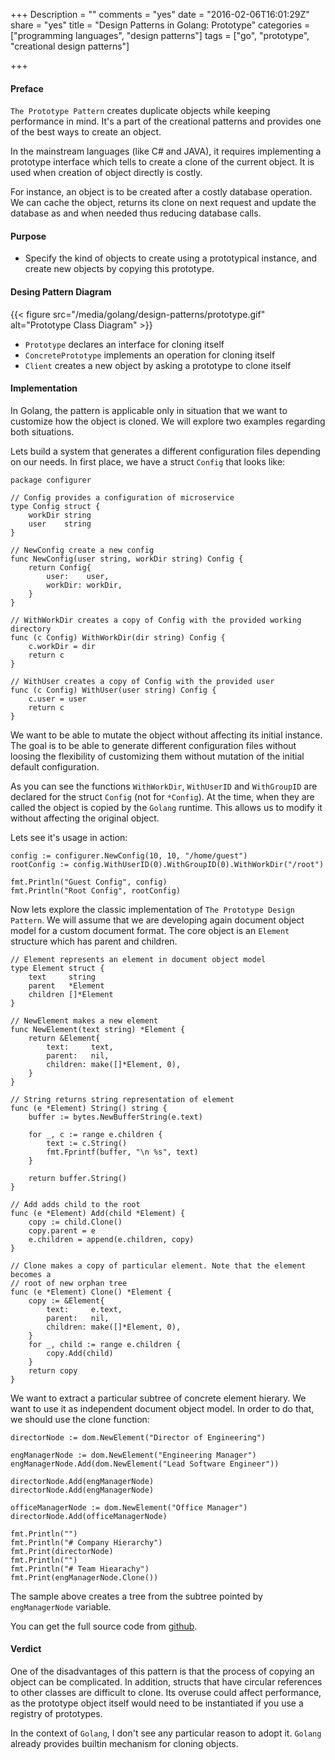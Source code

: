 +++
Description = ""
comments = "yes"
date = "2016-02-06T16:01:29Z"
share = "yes"
title = "Design Patterns in Golang: Prototype"
categories = ["programming languages", "design patterns"]
tags = ["go", "prototype", "creational design patterns"]

+++

#### Preface

`The Prototype Pattern` creates duplicate objects while keeping performance
in mind. It's a part of the creational patterns and provides one of the best
ways to create an object.

In the mainstream languages (like C# and JAVA), it requires implementing a
prototype interface which tells to create a clone of the current object. It is
used when creation of object directly is costly.

For instance, an object is to be created after a costly database operation. We
can cache the object, returns its clone on next request and update the database
as and when needed thus reducing database calls.

#### Purpose

- Specify the kind of objects to create using a prototypical instance, and
	create new objects by copying this prototype.

#### Desing Pattern Diagram

{{< figure src="/media/golang/design-patterns/prototype.gif" alt="Prototype Class Diagram" >}}

- `Prototype` declares an interface for cloning itself
- `ConcretePrototype` implements an operation for cloning itself
- `Client` creates a new object by asking a prototype to clone itself

#### Implementation

In Golang, the pattern is applicable only in situation that we want to
customize how the object is cloned. We will explore two examples regarding
both situations.

Lets build a system that generates a different configuration files depending on
our needs. In first place, we have a struct `Config` that looks like:

```Golang
package configurer

// Config provides a configuration of microservice
type Config struct {
	workDir string
	user    string
}

// NewConfig create a new config
func NewConfig(user string, workDir string) Config {
	return Config{
		user:    user,
		workDir: workDir,
	}
}

// WithWorkDir creates a copy of Config with the provided working directory
func (c Config) WithWorkDir(dir string) Config {
	c.workDir = dir
	return c
}

// WithUser creates a copy of Config with the provided user
func (c Config) WithUser(user string) Config {
	c.user = user
	return c
}
```

We want to be able to mutate the object without affecting its initial instance.
The goal is to be able to generate different configuration files without loosing
the flexibility of customizing them without mutation of the initial default
configuration.

As you can see the functions `WithWorkDir`, `WithUserID` and `WithGroupID` are
declared for the struct `Config` (not for `*Config`). At the time, when they are
called the object is copied by the `Golang` runtime. This allows us to modify it
without affecting the original object.

Lets see it's usage in action:

```Golang
config := configurer.NewConfig(10, 10, "/home/guest")
rootConfig := config.WithUserID(0).WithGroupID(0).WithWorkDir("/root")

fmt.Println("Guest Config", config)
fmt.Println("Root Config", rootConfig)
```

Now lets explore the classic implementation of `The Prototype Design Pattern`.
We will assume that we are developing again document object model for a custom
document format. The core object is an `Element` structure which has parent and
children.

```Golang
// Element represents an element in document object model
type Element struct {
	text     string
	parent   *Element
	children []*Element
}

// NewElement makes a new element
func NewElement(text string) *Element {
	return &Element{
		text:     text,
		parent:   nil,
		children: make([]*Element, 0),
	}
}

// String returns string representation of element
func (e *Element) String() string {
	buffer := bytes.NewBufferString(e.text)

	for _, c := range e.children {
		text := c.String()
		fmt.Fprintf(buffer, "\n %s", text)
	}

	return buffer.String()
}

// Add adds child to the root
func (e *Element) Add(child *Element) {
	copy := child.Clone()
	copy.parent = e
	e.children = append(e.children, copy)
}

// Clone makes a copy of particular element. Note that the element becomes a
// root of new orphan tree
func (e *Element) Clone() *Element {
	copy := &Element{
		text:     e.text,
		parent:   nil,
		children: make([]*Element, 0),
	}
	for _, child := range e.children {
		copy.Add(child)
	}
	return copy
}
```

We want to extract a particular subtree of concrete element hierary. We want to
use it as independent document object model. In order to do that, we should use
the clone function:

```Golang
directorNode := dom.NewElement("Director of Engineering")

engManagerNode := dom.NewElement("Engineering Manager")
engManagerNode.Add(dom.NewElement("Lead Software Engineer"))

directorNode.Add(engManagerNode)
directorNode.Add(engManagerNode)

officeManagerNode := dom.NewElement("Office Manager")
directorNode.Add(officeManagerNode)

fmt.Println("")
fmt.Println("# Company Hierarchy")
fmt.Print(directorNode)
fmt.Println("")
fmt.Println("# Team Hiearachy")
fmt.Print(engManagerNode.Clone())
```

The sample above creates a tree from the subtree pointed by `engManagerNode`
variable.

You can get the full source code from
[github](https://github.com/svett/golang-design-patterns/tree/master/creational-patterns/prototype).

#### Verdict

One of the disadvantages of this pattern is that the process of copying an object
can be complicated. In addition, structs that have circular references to other
classes are difficult to clone. Its overuse could affect performance, as the
prototype object itself would need to be instantiated if you use a registry of
prototypes.

In the context of `Golang`, I don't see any particular reason to adopt it.
`Golang` already provides builtin mechanism for cloning objects.

